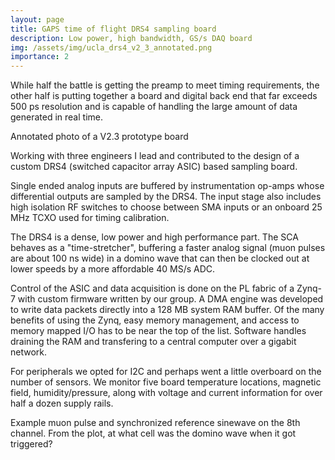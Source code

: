 ```yaml
---
layout: page
title: GAPS time of flight DRS4 sampling board
description: Low power, high bandwidth, GS/s DAQ board
img: /assets/img/ucla_drs4_v2_3_annotated.png
importance: 2
---
```

While half the battle is getting the preamp to meet timing requirements, the other half is putting together a board and digital back end that far exceeds 500 ps resolution and is capable of handling the large amount of data generated in real time.

<div class="row">
    <div class="col-sm mt-3 mt-md-0">
    <div class="bg-image hover-zoom125">
        <img class="img-fluid rounded z-depth-1" src="{{ '/assets/img/ucla_drs4_v2_3_annotated.png' | relative_url }}" alt="" title="prototype photo"/>
        </div>
    </div>
</div>
<div class="caption">
    Annotated photo of a V2.3 prototype board
</div>

Working with three engineers I lead and contributed to the design of a custom DRS4 (switched capacitor array ASIC) based sampling board.

Single ended analog inputs are buffered by instrumentation op-amps whose differential outputs are sampled by the DRS4. The input stage also includes high isolation RF switches to choose between SMA inputs or an onboard 25 MHz TCXO used for timing calibration.

The DRS4 is a dense, low power and high performance part. The SCA behaves as a "time-stretcher", buffering a faster analog signal (muon pulses are about 100 ns wide) in a domino wave that can then be clocked out at lower speeds by a more affordable 40 MS/s ADC.

Control of the ASIC and data acquisition is done on the PL fabric of a Zynq-7 with custom firmware written by our group. A DMA engine was developed to write data packets directly into a 128 MB system RAM buffer. Of the many benefits of using the Zynq, easy memory management, and access to memory mapped I/O has to be near the top of the list. Software handles draining the RAM and transfering to a central computer over a gigabit network. 

For peripherals we opted for I2C and perhaps went a little overboard on the number of sensors. We monitor five board temperature locations, magnetic field, humidity/pressure, along with voltage and current information for over half a dozen supply rails.

<div class="row">
    <div class="col-sm mt-3 mt-md-0">
    <div class="bg-image hover-zoom15">
        <img class="img-fluid rounded z-depth-1" src="{{ '/assets/img/ex_drs4_waveform.png' | relative_url }}" alt="" title="prototype photo"/>
    </div>
    </div>
</div>
<div class="caption">
    Example muon pulse and synchronized reference sinewave on the 8th channel. From the plot, at what cell was the domino wave when it got triggered?
</div>
